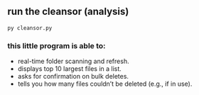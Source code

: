 ## run the cleansor (analysis)
```
py cleansor.py
```
### this little program is able to:
- real-time folder scanning and refresh.
- displays top 10 largest files in a list.
- asks for confirmation on bulk deletes.
- tells you how many files couldn’t be deleted (e.g., if in use).
